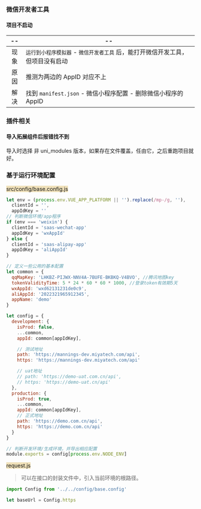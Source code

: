 ### 微信开发者工具

#### 项目不启动

|  --  | --                                                           |
| :--: | ------------------------------------------------------------ |
| 现象 | `运行到小程序模拟器` - `微信开发者工具` 后，能打开微信开发工具，但项目没有启动 |
| 原因 | 推测为两边的 AppID 对应不上                                  |
| 解决 | 找到 `manifest.json` - 微信小程序配置 - 删除微信小程序的 AppID |



### 插件相关

#### 导入拓展组件后报错找不到

导入时选择 非 uni_modules 版本，如果存在文件覆盖，任由它，之后重跑项目就好。



### 基于运行环境配置

<span style="background: #efe0b9">src/config/base.config.js</span>

```javascript
let env = (process.env.VUE_APP_PLATFORM || '').replace(/mp-/g, ''),
  clientId = '',
  appIdKey = ''
// 判断微信环境/app程序
if (env === 'weixin') {
  clientId = 'saas-wechat-app'
  appIdKey = 'wxAppId'
} else {
  clientId = 'saas-alipay-app'
  appIdKey = 'aliAppId'
}

// 定义一些公用的基本配置
let common = {
  qqMapKey: 'LHKBZ-PIJWX-NNV4A-7BUFE-BKBKQ-V4BVO', //腾讯地图key
  tokenValidityTime: 5 * 24 * 60 * 60 * 1000, //登录token有效期5天
  wxAppId: 'wxd62131231de0c9',
  aliAppId: '2022321965912345',
  appName: 'demo' 
}

let config = {
  development: {
    isProd: false,
    ...common,
    appId: common[appIdKey],

    // 测试地址
    path: 'https://mannings-dev.miyatech.com/api',
    https: 'https://mannings-dev.miyatech.com/api'

    // uat地址
    // path: 'https://demo-uat.com.cn/api',
    // https: 'https://demo-uat.cn/api'
  },
  production: {
    isProd: true,
    ...common,
    appId: common[appIdKey],
    // 正式地址
    path: 'https://demo.com.cn/api',
    https: 'https://demo.com.cn/api'
  }
}

// 判断开发环境/生成环境，并导出相应配置
module.exports = config[process.env.NODE_ENV]
```



<span style="background: #efe0b9">request.js</span>

> 可以在接口的封装文件中，引入当前环境的根路径。

```javascript
import Config from '../../config/base.config'

let baseUrl = Config.https
```

